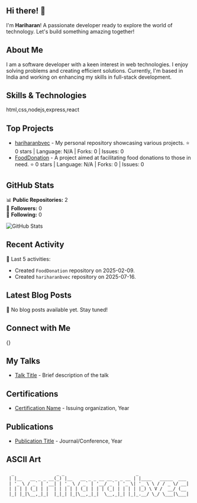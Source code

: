 ## Hi there! 👋

I'm **Hariharan**! A passionate developer ready to explore the world of technology. Let's build something amazing together!

## About Me

I am a software developer with a keen interest in web technologies. I enjoy solving problems and creating efficient solutions. Currently, I'm based in India and working on enhancing my skills in full-stack development.

## Skills & Technologies

html,css,nodejs,express,react

## Top Projects

- [hariharanbvec](https://github.com/hariharanbvec/hariharanbvec) - My personal repository showcasing various projects. ⭐ 0 stars | Language: N/A | Forks: 0 | Issues: 0
- [FoodDonation](https://github.com/hariharanbvec/FoodDonation) - A project aimed at facilitating food donations to those in need. ⭐ 0 stars | Language: N/A | Forks: 0 | Issues: 0

## GitHub Stats

📊 **Public Repositories:** 2  
👥 **Followers:** 0  
🔄 **Following:** 0  

![GitHub Stats](https://github-readme-stats.vercel.app/api?username=hariharanbvec&show_icons=true&theme=radical)

## Recent Activity

🔄 Last 5 activities: 
- Created `FoodDonation` repository on 2025-02-09.
- Created `hariharanbvec` repository on 2025-07-16.

## Latest Blog Posts

📝 No blog posts available yet. Stay tuned!

## Connect with Me

{}

## My Talks

- [Talk Title](link-to-talk) - Brief description of the talk

## Certifications

- [Certification Name](link-to-certificate) - Issuing organization, Year

## Publications

- [Publication Title](link-to-publication) - Journal/Conference, Year

## ASCII Art

```
  _                _ _                           _                   
 | |__   __ _ _ __(_) |__   __ _ _ __ __ _ _ __ | |____   _____  ___ 
 | '_ \ / _` | '__| | '_ \ / _` | '__/ _` | '_ \| '_ \ \ / / _ \/ __|
 | | | | (_| | |  | | | | | (_| | | | (_| | | | | |_) \ V /  __/ (__ 
 |_| |_|\__,_|_|  |_|_| |_|\__,_|_|  \__,_|_| |_|_.__/ \_/ \___|\___|
                                                                     
```